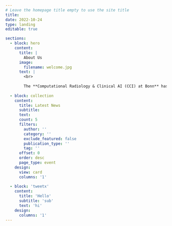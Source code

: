 ```yaml
---
# Leave the homepage title empty to use the site title
title:
date: 2022-10-24
type: landing
editable: true

sections:
  - block: hero
    content:
      title: |
        About Us
      image:
        filename: welcome.jpg
      text: |
        <br>
        
        The **Computational Radiology & Clinical AI (CCI) at Bonn** has been an excellent research group in the intersection of AI and Radiology.
  
  - block: collection
    content:
      title: Latest News
      subtitle:
      text:
      count: 5
      filters:
        author: ''
        category: ''
        exclude_featured: false
        publication_type: ''
        tag: ''
      offset: 0
      order: desc
      page_type: event
    design:
      view: card
      columns: '1'
  
  - block: 'tweetx'
    content:
      title: 'Hello'
      subtitle: 'sub'
      text: 'hi'
    design:
      columns: '1'
---
```


